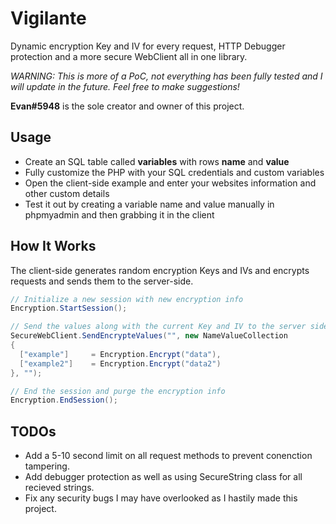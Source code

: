 # Vigilante

Dynamic encryption Key and IV for every request, HTTP Debugger protection and a more secure WebClient all in one library.

*WARNING: This is more of a PoC, not everything has been fully tested and I will update in the future. Feel free to make suggestions!*

**Evan#5948** is the sole creator and owner of this project.

## Usage

- Create an SQL table called **variables** with rows **name** and **value**
- Fully customize the PHP with your SQL credentials and custom variables
- Open the client-side example and enter your websites information and other custom details
- Test it out by creating a variable name and value manually in phpmyadmin and then grabbing it in the client

## How It Works

The client-side generates random encryption Keys and IVs and encrypts requests and sends them to the server-side.
```cs
// Initialize a new session with new encryption info
Encryption.StartSession(); 

// Send the values along with the current Key and IV to the server side for decryption and review
SecureWebClient.SendEncrypteValues("", new NameValueCollection 
{
  ["example"]     = Encryption.Encrypt("data"),
  ["example2"]    = Encryption.Encrypt("data2")
}, "");

// End the session and purge the encryption info
Encryption.EndSession();
```

## TODOs

- Add a 5-10 second limit on all request methods to prevent conenction tampering.
- Add debugger protection as well as using SecureString class for all recieved strings.
- Fix any security bugs I may have overlooked as I hastily made this project.
